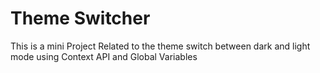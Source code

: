 # Theme Switcher
 This is a mini Project Related to the theme switch between dark and light mode using Context API and Global Variables 